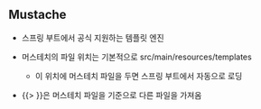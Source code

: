 Mustache
-----------
* 스프링 부트에서 공식 지원하는 템플릿 엔진
* 머스테치의 파일 위치는 기본적으로 src/main/resources/templates
    * 이 위치에 머스테치 파일을 두면 스프링 부트에서 자동으로 로딩
  
* {{> }}은 머스테치 파일을 기준으로 다른 파일을 가져옴